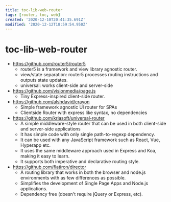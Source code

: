 ```yaml
---
title: toc-lib-web-router
tags: [router, toc, web]
created: '2020-12-10T20:41:35.691Z'
modified: '2020-12-12T18:59:54.950Z'
---
```


# toc-lib-web-router

- https://github.com/router5/router5
  - router5 is a framework and view library agnostic router.
  - view/state separation: router5 processes routing instructions and outputs state updates.
  - universal: works client-side and server-side
- https://github.com/visionmedia/page.js
  - Tiny Express-inspired client-side router.
- https://github.com/alshdavid/crayon
  - Simple framework agnostic UI router for SPAs
  - Clientside Router with express like syntax, no dependencies
- https://github.com/kriasoft/universal-router
  - A simple middleware-style router that can be used in both client-side and server-side applications
  - It has simple code with only single path-to-regexp dependency.
  - It can be used with any JavaScript framework such as React, Vue, Hyperapp etc.
  - It uses the same middleware approach used in Express and Koa, making it easy to learn.
  - It supports both imperative and declarative routing style.
- https://github.com/flatiron/director
  - A routing library that works in both the browser and node.js environments with as few differences as possible.
  - Simplifies the development of Single Page Apps and Node.js applications. 
  - Dependency free (doesn't require jQuery or Express, etc).
